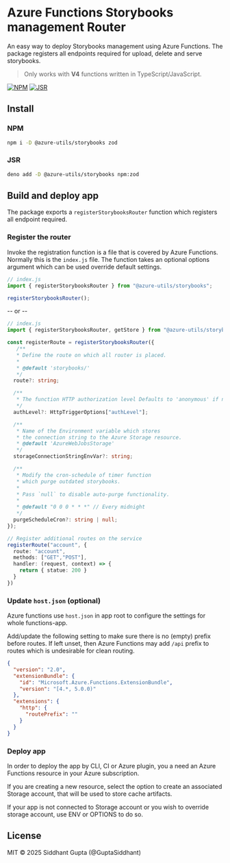 # Azure Functions Storybooks management Router

An easy way to deploy Storybooks management using Azure Functions. The package registers all endpoints required for upload, delete and serve storybooks.

> Only works with **V4** functions written in TypeScript/JavaScript.

[![NPM](https://img.shields.io/npm/v/@azure-utils/storybooks)](https://www.npmjs.com/package/@azure-utils/storybooks)
[![JSR](https://jsr.io/badges/@azure-utils/storybooks)](https://jsr.io/badges/@azure-utils/storybooks)

## Install

### NPM

```sh
npm i -D @azure-utils/storybooks zod
```

### JSR

```sh
deno add -D @azure-utils/storybooks npm:zod
```

## Build and deploy app

The package exports a `registerStorybooksRouter` function which registers all endpoint required.

### Register the router

Invoke the registration function is a file that is covered by Azure Functions. Normally this is the `index.js` file. The function takes an optional options argument which can be used override default settings.

```ts
// index.js
import { registerStorybooksRouter } from "@azure-utils/storybooks";

registerStorybooksRouter();
```

-- or --

```ts
// index.js
import { registerStorybooksRouter, getStore } from "@azure-utils/storybooks";

const registerRoute = registerStorybooksRouter({
   /**
   * Define the route on which all router is placed.
   *
   * @default 'storybooks/'
   */
  route?: string;

  /**
   * The function HTTP authorization level Defaults to 'anonymous' if not specified.
   */
  authLevel?: HttpTriggerOptions["authLevel"];

  /**
   * Name of the Environment variable which stores
   * the connection string to the Azure Storage resource.
   * @default 'AzureWebJobsStorage'
   */
  storageConnectionStringEnvVar?: string;

  /**
   * Modify the cron-schedule of timer function
   * which purge outdated storybooks.
   *
   * Pass `null` to disable auto-purge functionality.
   *
   * @default "0 0 0 * * *" // Every midnight
   */
  purgeScheduleCron?: string | null;
});

// Register additional routes on the service
registerRoute("account", {
  route: "account",
  methods: ["GET","POST"],
  handler: (request, context) => {
    return { statue: 200 }
  }
})

```

### Update `host.json` (optional)

Azure functions use `host.json` in app root to configure the settings for whole functions-app.

Add/update the following setting to make sure there is no (empty) prefix before routes. If left unset, then Azure Functions may add `/api` prefix to routes which is undesirable for clean routing.

```json
{
  "version": "2.0",
  "extensionBundle": {
    "id": "Microsoft.Azure.Functions.ExtensionBundle",
    "version": "[4.*, 5.0.0)"
  },
  "extensions": {
    "http": {
      "routePrefix": ""
    }
  }
}
```

### Deploy app

In order to deploy the app by CLI, CI or Azure plugin, you a need an Azure Functions resource in your Azure subscription.

If you are creating a new resource, select the option to create an associated Storage account, that will be used to store cache artifacts.

If your app is not connected to Storage account or you wish to override storage account, use ENV or OPTIONS to do so.

## License

MIT © 2025 Siddhant Gupta (@GuptaSiddhant)
